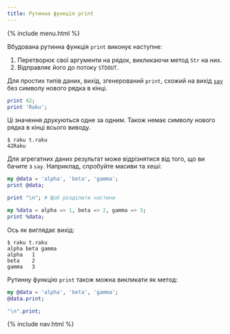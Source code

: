 ```yaml
---
title: Рутинна функція print
---
```


{% include menu.html %}

Вбудована рутинна функція `print` виконує наступне:

1. Перетворює свої аргументи на рядок, викликаючи метод `Str` на них.
1. Відправляє його до потоку `STDOUT`.

Для простих типів даних, вихід, згенерований `print`, схожий на вихід [`say`](../say) без символу нового рядка в кінці.

```raku
print 42;
print 'Raku';
```

Ці значення друкуються одне за одним. Також немає символу нового рядка в кінці всього виводу.

```console
$ raku t.raku
42Raku
```

Для агрегатних даних результат може відрізнятися від того, що ви бачите з `say`. Наприклад, спробуйте масиви та хеші:

```raku
my @data = 'alpha', 'beta', 'gamma';
print @data;

print "\n"; # Щоб розділити частини

my %data = alpha => 1, beta => 2, gamma => 3;
print %data;
```

Ось як виглядає вихід:

```console
$ raku t.raku
alpha beta gamma
alpha	1
beta	2
gamma	3
```

Рутинну функцію `print` також можна викликати як метод:

```raku
my @data = 'alpha', 'beta', 'gamma';
@data.print;

"\n".print;
```

{% include nav.html %}